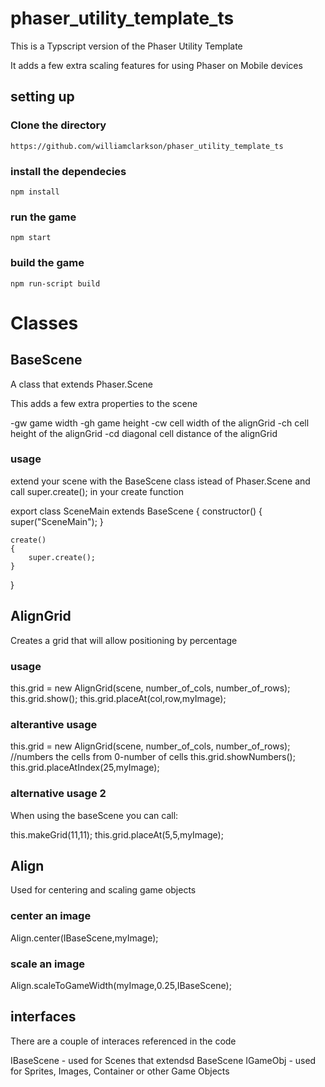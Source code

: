 # phaser_utility_template_ts

This is a Typscript version of the Phaser Utility Template

It adds a few extra scaling features for using Phaser on Mobile devices

## setting up

### Clone the directory
`https://github.com/williamclarkson/phaser_utility_template_ts`

### install the dependecies

`npm install`

### run the game

`npm start`

### build the game

`npm run-script build`

# Classes

## BaseScene

A class that extends Phaser.Scene

This adds a few extra properties to the scene

-gw game width
-gh game height
-cw cell width of the alignGrid
-ch cell height of the alignGrid
-cd diagonal cell distance of the alignGrid

### usage

extend your scene with the BaseScene class istead of Phaser.Scene
and call super.create(); in your create function

export class SceneMain extends BaseScene {
    constructor() {
        super("SceneMain");
    }

    create()
    {
        super.create();
    }
}

## AlignGrid

Creates a grid that will allow positioning by percentage

### usage

this.grid = new AlignGrid(scene, number_of_cols, number_of_rows);
this.grid.show();
this.grid.placeAt(col,row,myImage);

### alterantive usage 

this.grid = new AlignGrid(scene, number_of_cols, number_of_rows);
//numbers the cells from 0-number of cells
this.grid.showNumbers();
this.grid.placeAtIndex(25,myImage);

### alternative usage 2
When using the baseScene you can call:

this.makeGrid(11,11);
this.grid.placeAt(5,5,myImage);

## Align

Used for centering and scaling game objects

### center an image
Align.center(IBaseScene,myImage);

### scale an image
Align.scaleToGameWidth(myImage,0.25,IBaseScene);

## interfaces
There are a couple of interaces referenced in the code

IBaseScene - used for Scenes that extendsd BaseScene
IGameObj - used for Sprites, Images, Container or other Game Objects